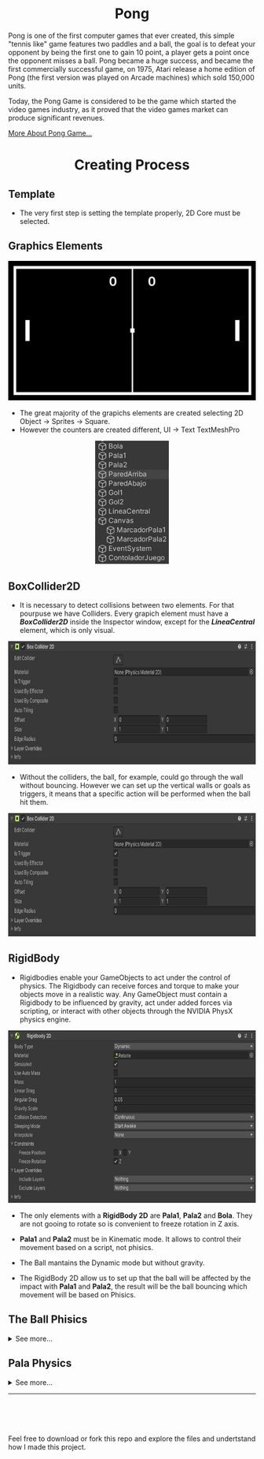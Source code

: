 <div align="center">

# Pong

</div>

<!-- ![Pong](https://github.com/juancumbeq/DAM_M08_Multimedia_and_Mobile_Devices_Programming/blob/main/Unity/01%20-%20Pong/Images/Pong1.gif?raw=true "Title") -->

<p align="center">
  <!-- <img src="https://github.com/juancumbeq/DAM_M08_Multimedia_and_Mobile_Devices_Programming/blob/main/Unity/01%20-%20Pong/Images/Pong1.gif?raw=true" width="350" title="Pong"> -->
</p>

Pong is one of the first computer games that ever created, this simple "tennis like" game features two paddles and a ball, the goal is to defeat your opponent by being the first one to gain 10 point, a player gets a point once the opponent misses a ball. Pong became a huge success, and became the first commercially successful game, on 1975, Atari release a home edition of Pong (the first version was played on Arcade machines) which sold 150,000 units.

Today, the Pong Game is considered to be the game which started the video games industry, as it proved that the video games market can produce significant revenues.

[More About Pong Game...](https://www.ponggame.org/)

<div align="center">

# Creating Process

</div>

## Template

- The very first step is setting the template properly, 2D Core must be selected.

## Graphics Elements

<p align="center">
  <img src="https://github.com/juancumbeq/DAM_M08_Multimedia_and_Mobile_Devices_Programming/blob/main/Unity/01%20-%20Pong/Images/Elements.png?raw=true" width="900" title="Pong">
</p>

- The great majority of the grapichs elements are created selecting 2D Object -> Sprites -> Square.
- However the counters are created different, UI -> Text TextMeshPro
<p align="center">
  <img src="https://github.com/juancumbeq/DAM_M08_Multimedia_and_Mobile_Devices_Programming/blob/main/Unity/01%20-%20Pong/Images/ElementsList.png?raw=true" height="250" title="Pong">
</p>

## BoxCollider2D

- It is necessary to detect collisions between two elements. For that pourpuse we have Colliders. Every grapich element must have a **_BoxCollider2D_** inside the Inspector window, except for the **_LineaCentral_** element, which is only visual.
<p align="center">
  <img src="https://github.com/juancumbeq/DAM_M08_Multimedia_and_Mobile_Devices_Programming/blob/main/Unity/01%20-%20Pong/Images/BoxCollider.png?raw=true" height="250" title="Pong">
</p>

- Without the colliders, the ball, for example, could go through the wall without bouncing. However we can set up the vertical walls or goals as triggers, it means that a specific action will be performed when the ball hit them.
<p align="center">
  <img src="https://github.com/juancumbeq/DAM_M08_Multimedia_and_Mobile_Devices_Programming/blob/main/Unity/01%20-%20Pong/Images/BoxColliderGol.png?raw=true" height="250" title="Pong">
</p>

## RigidBody

- Rigidbodies enable your GameObjects to act under the control of physics. The Rigidbody can receive forces and torque to make your objects move in a realistic way. Any GameObject must contain a Rigidbody to be influenced by gravity, act under added forces via scripting, or interact with other objects through the NVIDIA PhysX physics engine.
<p align="center">
  <img src="https://github.com/juancumbeq/DAM_M08_Multimedia_and_Mobile_Devices_Programming/blob/main/Unity/01%20-%20Pong/Images/RigidBodyBola.png?raw=true" height="350" title="Pong">
</p>

- The only elements with a **RigidBody 2D** are **Pala1**, **Pala2** and **Bola**. They are not gooing to rotate so is convenient to freeze rotation in Z axis.

- **Pala1** and **Pala2** must be in Kinematic mode. It allows to control their movement based on a script, not phisics.

- The Ball mantains the Dynamic mode but without gravity.

- The RigidBody 2D allow us to set up that the ball will be affected by the impact with **Pala1** and **Pala2**, the result will be the ball bouncing which movement will be based on Phisics.


## The Ball Phisics
<details>
<summary>See more...</summary>
<br>

  - The default Phisics rules can cause a lost of energy during the impacts, so to change that we can create a **Physics Material 2D** that prevents by modifying the Friction and the Bounciness value.
  <p align="center">
    <img src="https://github.com/juancumbeq/DAM_M08_Multimedia_and_Mobile_Devices_Programming/blob/main/Unity/01%20-%20Pong/Images/PhysicsMaterial.png?raw=true" height="350" title="Pong">
  </p>
  <p align="center">
    <img src="https://github.com/juancumbeq/DAM_M08_Multimedia_and_Mobile_Devices_Programming/blob/main/Unity/01%20-%20Pong/Images/PhysicsMaterial2.png?raw=true" height="350" title="Pong">
  </p>

  - This new rules must be applied to the **Bola** RigidBody by changing the Material
  <p align="center">
    <img src="https://github.com/juancumbeq/DAM_M08_Multimedia_and_Mobile_Devices_Programming/blob/main/Unity/01%20-%20Pong/Images/RigidBodyBola.png?raw=true" height="350" title="Pong">
  </p>
</details>



## Pala Physics
<details>
<summary>See more...</summary>
<br>

- The movement of **Pala1** and **Pala2** is determined by the C# Script. This file, as the PhysicMaterial, is created in the Project window.
- The Script is added to the elements just by drag and drop

```csharp
using System.Collections;
using System.Collections.Generic;
using UnityEngine;

public class Pala : MonoBehaviour
{
    // Using [SerializeField] we can see the it in the Unity inspector
    [SerializeField] private float velocidad = 7f;
    [SerializeField] private bool esPala1;

    // Vertical limit in Y Axis
    private float limiteY = 3.75f;

    // Start is called before the first frame update
    void Start()
    {

    }

    // Update is called once per frame
    void Update()
    {
        float movimiento;

        if(esPala1)
        {
            // Devuelve 1 o -1 si se pulda las teclas arriba (up) o abajo (down)
            movimiento = Input.GetAxisRaw("Vertical");
        }
        else
        {
            // Devuelve 1 o -1 si se pulda las teclas arriba (W) o abajo (S)
            movimiento = Input.GetAxisRaw("Vertical2");
        }

        Vector2 posicionPala = transform.position;

        // Nos permite indicar los valores mínimo y máximo que pasamos como el primer parámetro
        posicionPala.y = Mathf.Clamp(posicionPala.y + movimiento * velocidad * Time.deltaTime, -limiteY, limiteY);

        // Aplicamos el cambio de la posicion
        transform.position = posicionPala;
    }
}
```


1. **public class Pala : MonoBehaviour**: This is the class declaration for a C# script named "Pala." The class inherits from MonoBehaviour, which is a Unity class that allows you to attach scripts to GameObjects.

2. **[SerializeField] private float velocidad = 7f**;: This line declares a private float variable named "velocidad" and initializes it with a value of 7. The [SerializeField] attribute indicates that the variable should be visible in the Unity Inspector, allowing you to adjust its value from the Inspector.

3. **[SerializeField] private bool esPala1;**: Similar to the previous line, this line declares a private boolean variable named "esPala1" and initializes it without a value. It's also marked with [SerializeField], making it editable in the Unity Inspector.

4. **private float limiteY = 3.75f**;: This line declares a private float variable named "limiteY" and initializes it with a value of 3.75. This variable represents the vertical limit in the Y-axis.

5. **void Start()**: This is the declaration of a method named "Start." In Unity, the "Start" method is called automatically when the GameObject this script is attached to is initialized (i.e., when the game starts). In the provided code, the method is empty, so it doesn't contain any code.

6. **void Update()**: This is the declaration of the "Update" method. In Unity, "Update" is called once per frame. In this script, the "Update" method contains the logic for moving the GameObject (likely a paddle) based on player input.

7. **float movimiento;**: This line declares a float variable named "movimiento" without initializing it. It will be used to store the player's input for vertical movement.

8. **if (esPala1) { ... } else { ... }**: This is an if-else statement that checks the value of the "esPala1" variable. If it's true, it executes the code inside the first block (between the curly braces), otherwise, it executes the code inside the second block. This allows for different input controls based on whether "esPala1" is true or false.

9. **movimiento = Input.GetAxisRaw("Vertical");**: This line sets the "movimiento" variable based on player input. If "esPala1" is true, it reads input from the vertical axis labeled as "Vertical," which typically corresponds to the "up" and "down" arrow keys.

10. **movimiento = Input.GetAxisRaw("Vertical2");**: If "esPala1" is false, this line reads input from the "Vertical2" axis, which could correspond to other keys or input methods.

11. **Vector2 posicionPala = transform.position;**: This line creates a Vector2 variable named "posicionPala" and initializes it with the current position of the GameObject to which this script is attached.

12. **posicionPala.y = Mathf.Clamp(posicionPala.y + movimiento * velocidad * Time.deltaTime, -limiteY, limiteY);**: This line updates the "posicionPala.y" value based on the player's input for vertical movement ("movimiento"), the speed ("velocidad"), and the time passed since the last frame ("Time.deltaTime"). The Mathf.Clamp function ensures that the new position does not exceed the specified vertical limits between "-limiteY" and "limiteY."

13. **transform.position = posicionPala;**: Finally, this line applies the updated position ("posicionPala") to the GameObject's transform, effectively moving the GameObject vertically within the specified limits.

In summary, this script controls the vertical movement of a GameObject (likely a paddle) based on player input. The input controls can be different depending on whether "esPala1" is true or false, allowing for flexibility in controlling the GameObject's movement. The [SerializeField] attribute makes it possible to adjust the speed and control type from the Unity Inspector.

  <details>
  <summary>Why the "velocidad" value comes with a f?</summary>
  <br>
  The "f" suffix you see in the line [SerializeField] private float velocidad = 7f; is used to explicitly denote that the number is a floating-point (float) value. In C#, adding the "f" suffix is optional but can be useful for code clarity and to ensure that the number is treated as a float rather than a double.

  In C#, numeric literals without a suffix are treated as double by default. For example, if you write 7, it's treated as a double. However, Unity's SerializeField attribute expects the type to match exactly with the field type, so if you have a field of type float, it's good practice to add the "f" suffix to indicate that it's a float literal.

  Here's a breakdown of the line:

  private float velocidad: This declares a private float variable named "velocidad."
  = 7f;: This initializes the "velocidad" variable with the value 7f, where "7" is the numeric value, and "f" is the suffix indicating that it's a float.
  Including the "f" suffix makes it clear that "velocidad" is intended to be a float value, and it can help prevent any potential type mismatch issues. In Unity, it's a common practice to use the "f" suffix when working with float variables to improve code readability and maintain consistency in type declarations.
  <br>
  </details>
  <br>

  <details>
  <summary>What does this line: movimiento = Input.GetAxisRaw("Vertical"); ?</summary>
  <br>
  The line movimiento = Input.GetAxisRaw("Vertical"); is used to read the player's input along the vertical axis in a Unity game. Here's a breakdown of what each part of this line does:

  movimiento: This is a float variable named "movimiento." It is being assigned a value based on the player's input.

  Input: This is a Unity class that provides access to various input-related functions and properties.

  GetAxisRaw("Vertical"): This is a method call that retrieves the input along the specified axis. In this case, it's looking for input along the "Vertical" axis.

  Now, let's dive deeper into what Input.GetAxisRaw("Vertical") does:

  Input.GetAxisRaw("Vertical"): This function reads the player's input along the specified axis and returns a float value. The "Vertical" axis typically corresponds to vertical input, such as pressing the "up" and "down" arrow keys or using a gamepad's thumbstick in the up and down directions.

  GetAxisRaw: The GetAxisRaw function returns a raw value, which means it provides values of either -1, 0, or 1, depending on whether the input is pressed in a negative direction (e.g., "down" arrow key or pushing the thumbstick down), not pressed at all (0), or pressed in a positive direction (e.g., "up" arrow key or pushing the thumbstick up).

  So, after executing Input.GetAxisRaw("Vertical"), the movimiento variable will hold a value of either -1 (for downward input), 0 (for no input), or 1 (for upward input). This value can be used to control the vertical movement of an object in your game, such as moving a paddle up and down based on player input.
  <br>
  </details>
  <br>

  <details>
  <summary>What does this line: Vector2 posicionPala = transform.position; ?</summary>
  <br>
  The line Vector2 posicionPala = transform.position; is used to create a new Vector2 variable named "posicionPala" and initialize it with the current position of the GameObject to which this script is attached. Let's break down what this line does step by step:

  Vector2 posicionPala: This part declares a new variable named "posicionPala" with the data type Vector2. Vector2 is a type commonly used in Unity to represent 2D positions and directions. In this case, it's being used to store the position of the GameObject in 2D space.

  transform.position: The transform component is a fundamental part of Unity GameObjects. It contains information about the GameObject's position, rotation, and scale. transform.position retrieves the current position of the GameObject in 3D space as a Vector3 (x, y, z).

  Since you're assigning the value of transform.position (a Vector3) to a Vector2 variable, Unity automatically converts the Vector3 to a Vector2 by discarding the z-component, resulting in a 2D position represented by "posicionPala."

  In the context of your script, "posicionPala" is likely used to keep track of the GameObject's position in the 2D space, specifically in the Y-axis, as you can see from the later code where the Y-coordinate is modified based on player input.

  Overall, this line sets up a Vector2 variable to store the current 2D position of the GameObject, which can then be modified or used in various ways within the script.
  <br>
  </details>
  <br>

  <details>
  <summary>How the "transform" component knows it makes reference to the "Pala" element ?</summary>
  <br>
  The "transform" component in Unity always refers to the transform component of the GameObject to which the script is attached. In the script you provided, which is named "Pala," the "transform" component refers to the transform of the GameObject to which this "Pala" script is attached. Here's how it works:

  Script Attachment: You attach scripts to GameObjects in Unity. When you attach the "Pala" script to a GameObject, you are essentially telling Unity that this script is associated with that specific GameObject.

  Accessing Transform: Inside the "Pala" script, when you use the transform keyword, Unity knows to reference the transform component of the GameObject to which the script is attached. It's a built-in reference provided by Unity for every script.

  GameObject Context: Unity maintains a context for each script. When the script executes, it operates within the context of the GameObject to which it's attached. This context includes access to the GameObject's transform, position, rotation, scale, and other components.

  So, you don't need to explicitly specify which GameObject's transform you want to access in the script. Unity takes care of that for you based on the context of the script's attachment. If you attach the "Pala" script to multiple GameObjects, each instance of the script will independently reference the transform of the GameObject it's attached to.
  <br>
  </details>
  <br>

  <details>
  <summary>What does this line: posicionPala.y = Mathf.Clamp(posicionPala.y + movimiento * velocidad * Time.deltaTime, -limiteY, limiteY); ?</summary>
  <br>
  The line posicionPala.y = Mathf.Clamp(posicionPala.y + movimiento * velocidad * Time.deltaTime, -limiteY, limiteY); is responsible for controlling the vertical position of the GameObject (likely a paddle) within specified limits in a Unity game. Let's break it down step by step:

  posicionPala.y: This part refers to the Y-coordinate of the "posicionPala" Vector2 variable, which represents the current vertical position of the GameObject.

  =: This is the assignment operator, used to assign a new value to the Y-coordinate of "posicionPala."

  Mathf.Clamp(...): This is a function call to Mathf.Clamp, which is a Unity function used to restrict or "clamp" a value within specified minimum and maximum limits.

  posicionPala.y + movimiento * velocidad * Time.deltaTime: Inside the Mathf.Clamp function, this expression calculates the new Y-coordinate for "posicionPala." It starts with the current Y-coordinate and adds a value that depends on player input ("movimiento"), speed ("velocidad"), and the time passed since the last frame ("Time.deltaTime").

  movimiento: This is a float value that typically represents player input for vertical movement. It can be -1 (for downward input), 0 (for no input), or 1 (for upward input).

  velocidad: This float value likely represents the speed at which the GameObject moves vertically.

  Time.deltaTime: This is the time in seconds it took to complete the last frame. It's used to ensure smooth and frame-rate-independent movement.

  -limiteY, limiteY: These are the minimum and maximum limits for the Y-coordinate. The GameObject's vertical position is clamped between these two values.

  Here's what this line does:

  It calculates a new potential Y-coordinate for the "posicionPala" based on the current position, player input, speed, and frame time.

  It then uses Mathf.Clamp to ensure that this new Y-coordinate remains within the specified vertical limits defined by -limiteY and limiteY.

  The result is that the GameObject's vertical position is updated based on player input, but it cannot go beyond the defined limits. This ensures that the GameObject stays within a specific vertical range.

  This line of code is commonly used for implementing vertical movement for game objects such as paddles, characters, or any element that needs to be constrained within certain boundaries in a 2D Unity game.
  <br>
  </details>
  <br>

</details>








****
<br>
<br>
<br>
<br>
Feel free to download or fork this repo and explore the files and undertstand how I made this project.
